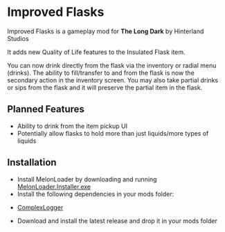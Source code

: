 # Improved Flasks

Improved Flasks is a gameplay mod for **The Long Dark** by Hinterland Studios

It adds new Quality of Life features to the Insulated Flask item.

You can now drink directly from the flask via the inventory or radial menu (drinks). The ability to fill/transfer to and from the flask is now the secondary action in the inventory screen. 
You may also take partial drinks or sips from the flask and it will preserve the partial item in the flask. 

## Planned Features

* Ability to drink from the item pickup UI
* Potentially allow flasks to hold more than just liquids/more types of liquids

## Installation

* Install MelonLoader by downloading and running [MelonLoader.Installer.exe](https://github.com/HerpDerpinstine/MelonLoader/releases/latest/download/MelonLoader.Installer.exe)
* Install the following dependencies in your mods folder:

- [ComplexLogger](https://github.com/Arkhorse/Complex-Logger/releases/latest)

* Download and install the latest release and drop it in your mods folder

